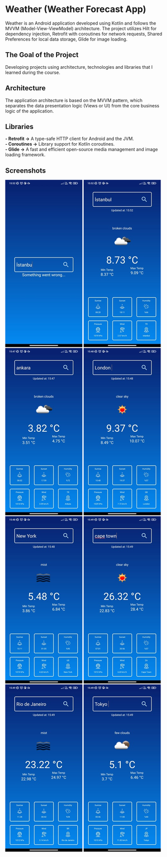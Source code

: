 # Weather (Weather Forecast App)
Weather is an Android application developed using Kotlin and follows the MVVM (Model-View-ViewModel) architecture. The project utilizes Hilt for dependency injection, Retrofit with coroutines for network requests, Shared Preferences for local data storage, Glide for image loading.

## The Goal of the Project
Developing projects using architecture, technologies and libraries that I learned during the course.

## Architecture
The application architecture is based on the MVVM pattern, which separates the data presentation logic (Views or UI) from the core business logic of the application.

## Libraries
**- Retrofit ->** A type-safe HTTP client for Android and the JVM. <br/>
**- Coroutines ->** Library support for Kotlin coroutines. <br/>
**- Glide ->** A fast and efficient open-source media management and image loading framework. <br/>

## Screenshots
![SS1](https://github.com/cevdetkilickeser/Weather/blob/master/app/src/main/res/drawable/error.jpg)
![SS1](https://github.com/cevdetkilickeser/Weather/blob/master/app/src/main/res/drawable/istanbul.jpg)
![SS1](https://github.com/cevdetkilickeser/Weather/blob/master/app/src/main/res/drawable/ankara.jpg)
![SS1](https://github.com/cevdetkilickeser/Weather/blob/master/app/src/main/res/drawable/london.jpg)
![SS1](https://github.com/cevdetkilickeser/Weather/blob/master/app/src/main/res/drawable/newyork.jpg)
![SS1](https://github.com/cevdetkilickeser/Weather/blob/master/app/src/main/res/drawable/capetown.jpg)
![SS1](https://github.com/cevdetkilickeser/Weather/blob/master/app/src/main/res/drawable/rio.jpg)
![SS1](https://github.com/cevdetkilickeser/Weather/blob/master/app/src/main/res/drawable/tokyo.jpg)
